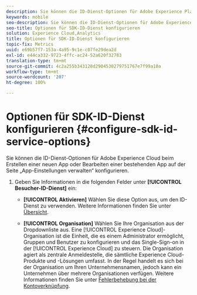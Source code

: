 ```yaml
---
description: Sie können die ID-Dienst-Optionen für Adobe Experience Platform beim Erstellen einer neuen App oder Bearbeiten einer bestehenden App auf der Seite „App-Einstellungen verwalten“ konfigurieren.
keywords: mobile
seo-description: Sie können die ID-Dienst-Optionen für Adobe Experience Platform beim Erstellen einer neuen App oder Bearbeiten einer bestehenden App auf der Seite „App-Einstellungen verwalten“ konfigurieren.
seo-title: Optionen für SDK-ID-Dienst konfigurieren
solution: Experience Cloud,Analytics
title: Optionen für SDK-ID-Dienst konfigurieren
topic-fix: Metrics
uuid: e69b57f7-153a-4a95-9c1e-c07fe29dea2d
exl-id: e44ca332-9723-4ffc-ac24-52a620f32783
translation-type: tm+mt
source-git-commit: 4c2a255b343128d2904530279751767e7f99a10a
workflow-type: tm+mt
source-wordcount: '207'
ht-degree: 100%

---
```


# Optionen für SDK-ID-Dienst konfigurieren {#configure-sdk-id-service-options}

Sie können die ID-Dienst-Optionen für Adobe Experience Cloud beim Erstellen einer neuen App oder Bearbeiten einer bestehenden App auf der Seite „App-Einstellungen verwalten“ konfigurieren.

1. Geben Sie Informationen in die folgenden Felder unter **[!UICONTROL Besucher-ID-Dienst]** ein:

   * **[!UICONTROL Aktivieren]**
Wählen Sie diese Option aus, um den ID-Dienst zu verwenden. Weitere Informationen finden Sie unter [Übersicht](https://docs.adobe.com/content/help/de-DE/id-service/using/intro/overview.html).

   * **[!UICONTROL Organisation]**
Wählen Sie Ihre Organisation aus der Dropdownliste aus.
Eine [!UICONTROL Experience Cloud]-Organisation ist die Einheit, die es einem Administrator ermöglicht, Gruppen und Benutzer zu konfigurieren und das Single-Sign-on in der [!UICONTROL Experience Cloud] zu steuern. Die Organisation agiert als zentrale Anmeldestelle, die sämtliche Experience Cloud-Produkte und -Lösungen umfasst. In der Regel handelt es sich bei der Organisation um Ihren Unternehmensnamen, jedoch kann ein Unternehmen über mehrere Organisationen verfügen. Weitere Informationen finden Sie unter [Fehlerbehebung bei der Kontoverknüpfung](https://docs.adobe.com/content/help/de-DE/core-services/interface/manage-users-and-products/organizations.html).
